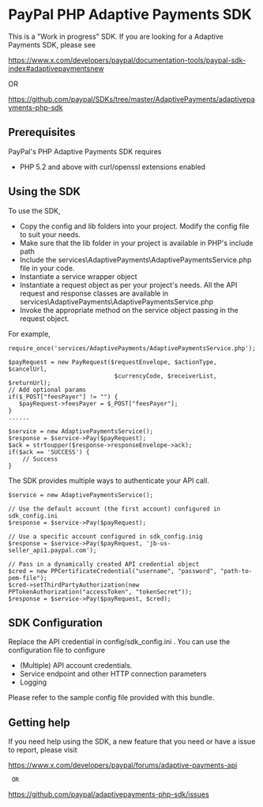 
PayPal PHP Adaptive Payments SDK
================================


This is a "Work in progress" SDK. If you are looking for a Adaptive Payments SDK, please see 

https://www.x.com/developers/paypal/documentation-tools/paypal-sdk-index#adaptivepaymentsnew

  OR 

https://github.com/paypal/SDKs/tree/master/AdaptivePayments/adaptivepayments-php-sdk




Prerequisites
-------------

PayPal's PHP Adaptive Payments SDK requires 

   * PHP 5.2 and above with curl/openssl extensions enabled
  

Using the SDK
-------------

To use the SDK, 

   * Copy the config and lib folders into your project. Modify the config file to suit your needs.
   * Make sure that the lib folder in your project is available in PHP's include path
   * Include the services\AdaptivePayments\AdaptivePaymentsService.php file in your code.
   * Instantiate a service wrapper object
   * Instantiate a request object as per your project's needs. All the API request and response classes 
     are available in services\AdaptivePayments\AdaptivePaymentsService.php
   * Invoke the appropriate method on the service object passing in the request object.

For example,

	require_once('services/AdaptivePayments/AdaptivePaymentsService.php');

    $payRequest = new PayRequest($requestEnvelope, $actionType, $cancelUrl, 
                                  $currencyCode, $receiverList, $returnUrl);
    // Add optional params
    if($_POST["feesPayer"] != "") {
	   $payRequest->feesPayer = $_POST["feesPayer"];
    }
	......

	$service = new AdaptivePaymentsService();
	$response = $service->Pay($payRequest);	
	$ack = strtoupper($response->responseEnvelope->ack); 
	if($ack == 'SUCCESS') {
		// Success
	}
  
  
The SDK provides multiple ways to authenticate your API call.

	$service = new AdaptivePaymentsService();
	
	// Use the default account (the first account) configured in sdk_config.ini
	$response = $service->Pay($payRequest);	

	// Use a specific account configured in sdk_config.inig
	$response = $service->Pay($payRequest, 'jb-us-seller_api1.paypal.com');	
	 
	// Pass in a dynamically created API credential object
    $cred = new PPCertificateCredential("username", "password", "path-to-pem-file");
    $cred->setThirdPartyAuthorization(new PPTokenAuthorization("accessToken", "tokenSecret"));
	$response = $service->Pay($payRequest, $cred);	


SDK Configuration
-----------------

Replace the API credential in config/sdk_config.ini . You can use the configuration file to configure

   * (Multiple) API account credentials.
   * Service endpoint and other HTTP connection parameters
   * Logging 

Please refer to the sample config file provided with this bundle.



Getting help
------------

If you need help using the SDK, a new feature that you need or have a issue to report, please visit

   https://www.x.com/developers/paypal/forums/adaptive-payments-api
   
     OR
   
   https://github.com/paypal/adaptivepayments-php-sdk/issues 
